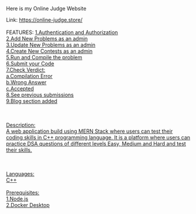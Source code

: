 Here is my Online Judge Website

Link: https://online-judge.store/
</br></br>
FEATURES:
<u><u/>
1.Authentication and Authorization
</br>
2.Add New Problems as an admin
</br>
3.Update New Problems as an admin
</br>
4.Create New Contests as an admin
</br>
5.Run and Compile the problem
</br>
6.Submit your Code
</br>
7.Check Verdict:
</br>
     a.Compilation Error
     </br>
     b.Wrong Answer
     </br>
     c.Accepted
     </br>
8.See previous submissions
</br>
9.Blog section added

</br></br>
Description:
</br>
A web application build using MERN Stack where users can test their coding skills in C++ programming language.
It is a platform where users can practice DSA questions of different levels Easy, Medium and Hard and test their skills.

</br></br>
Languages:
</br>
C++
</br></br>
Prerequisites:
</br>
1.Node.js
</br>
2.Docker Desktop


